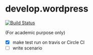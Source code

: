 develop.wordpress
=================

[![Build Status](https://travis-ci.org/pimpin/develop.wordpress?branch=master)](https://travis-ci.org/pimpin/develop.wordpress) 

(For academic purpose only)

-[x] make test run on travis or Circle CI
-[ ] write scenario
